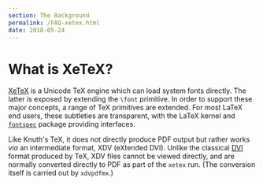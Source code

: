 ```yaml
---
section: The Background
permalink: /FAQ-xetex.html
date: 2018-05-24
---
```


# What is XeTeX?

[XeTeX](http://scripts.sil.org/xetex) is a Unicode TeX engine which can load
system fonts directly. The latter is exposed by extending the `\font`
primitive. In order to support these major concepts, a range of TeX primitives
are extended. For most LaTeX end users, these subtleties are transparent, with
the LaTeX kernel and [`fontspec`](https://ctan.org/pkg/fontspec) package
providing interfaces.

Like Knuth's TeX, it does not directly produce PDF output but rather works
_via_ an intermediate format, XDV (eXtended DVI). Unlike the classical
[DVI](FAQ-dvi) format produced by TeX, XDV files cannot be viewed directly, and
are normally converted directly to PDF as part of the `xetex` run. (The
conversion itself is carried out by `xdvpdfmx`.)

